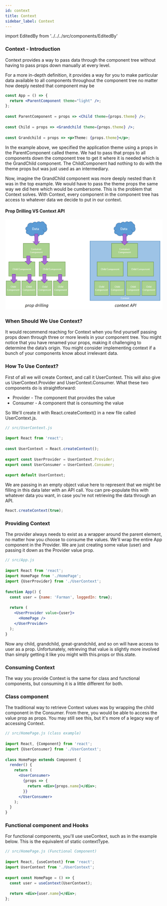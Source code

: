```yaml
---
id: context
title: Context
sidebar_label: Context
---
```


import EditedBy from '../../../src/components/EditedBy'

### Context - Introduction

Context provides a way to pass data through the component tree without having to pass props down manually at every level.

For a more in-depth definition, it provides a way for you to make particular data available to all components throughout the component tree no matter how deeply nested that component may be

```jsx
const App = () => {
  return <ParentComponent theme="light" />;
};

const ParentComponent = props => <Child theme={props.theme} />;

const Child = props => <Grandchild theme={props.theme} />;

const Grandchild = props => <p>Theme: {props.theme}</p>;
```

In the example above, we specified the application theme using a props in the ParentComponent called theme. We had to pass that props to all components down the component tree to get it where it is needed which is the GrandChild component. The ChildComponent had nothing to do with the theme props but was just used as an intermediary.

Now, imagine the GrandChild component was more deeply nested than it was in the top example. We would have to pass the theme props the same way we did here which would be cumbersome. This is the problem that Context solves. With Context, every component in the component tree has access to whatever data we decide to put in our context.

#### Prop Drilling VS Context API

![alt text](/img/prop-context.png 'Context Data Passing')

### When Should We Use Context?

It would recommend reaching for Context when you find yourself passing props down through three or more levels in your component tree. You might notice that you have renamed your props, making it challenging to determine the data’s origin. You might consider implementing context if a bunch of your components know about irrelevant data.

### How To Use Context?

First of all we will create Context, and call it UserContext. This will also give us UserContext.Provider and UserContext.Consumer. What these two components do is straightforward:

- Provider - The component that provides the value
- Consumer - A component that is consuming the value

So We'll create it with React.createContext() in a new file called UserContext.js.

```jsx
// src/UserContext.js

import React from 'react';

const UserContext = React.createContext();

export const UserProvider = UserContext.Provider;
export const UserConsumer = UserContext.Consumer;

export default UserContext;
```

We are passing in an empty object value here to represent that we might be filling in this data later with an API call. You can pre-populate this with whatever data you want, in case you're not retrieving the data through an API.

```jsx
React.createContext(true);
```

### Providing Context

The provider always needs to exist as a wrapper around the parent element, no matter how you choose to consume the values. We'll wrap the entire App component in the Provider. We are just creating some value (user) and passing it down as the Provider value prop.

```jsx
// src/App.js

import React from 'react';
import HomePage from './HomePage';
import {UserProvider} from './UserContext';

function App() {
  const user = {name: 'Farman', loggedIn: true};

  return (
    <UserProvider value={user}>
      <HomePage />
    </UserProvider>
  );
}
```

Now any child, grandchild, great-grandchild, and so on will have access to user as a prop. Unfortunately, retrieving that value is slightly more involved than simply getting it like you might with this.props or this.state.

### Consuming Context

The way you provide Context is the same for class and functional components, but consuming it is a little different for both.

### Class component

The traditional way to retrieve Context values was by wrapping the child component in the Consumer. From there, you would be able to access the value prop as props. You may still see this, but it's more of a legacy way of accessing Context.

```jsx
// src/HomePage.js (class example)

import React, {Component} from 'react';
import {UserConsumer} from './UserContext';

class HomePage extends Component {
  render() {
    return (
      <UserConsumer>
        {props => {
          return <div>{props.name}</div>;
        }}
      </UserConsumer>
    );
  }
}
```

### Functional component and Hooks

For functional components, you'll use useContext, such as in the example below. This is the equivalent of static contextType.

```jsx
// src/HomePage.js (Functional Component)

import React, {useContext} from 'react';
import UserContext from './UserContext';

export const HomePage = () => {
  const user = useContext(UserContext);

  return <div>{user.name}</div>;
};
```

<EditedBy name="Farman" date="20/05/2020" />
